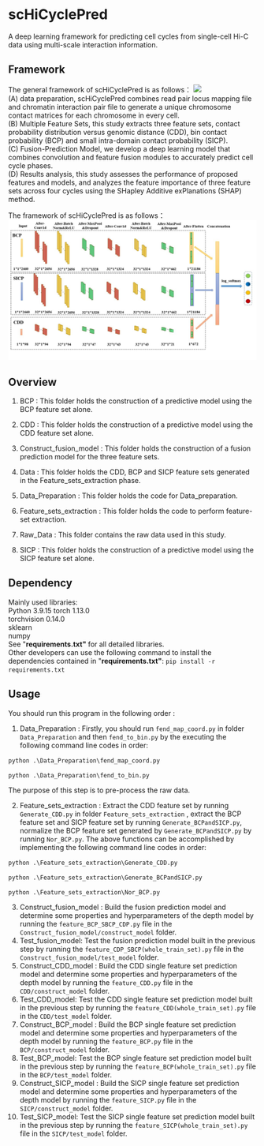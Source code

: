 # scHiCyclePred

A deep learning framework for predicting cell cycles from single-cell Hi-C data using multi-scale interaction information.



## Framework
The general framework of scHiCyclePred is as follows：
<img src="final_framework.jpg"  />  
(A) data preparation, scHiCyclePred combines read pair locus mapping file and chromatin interaction pair file to generate a unique chromosome contact matrices for each chromosome in every cell.   
(B) Multiple Feature Sets, this study extracts three feature sets, contact probability distribution versus genomic distance (CDD), bin contact probability (BCP) and small intra-domain contact probability (SICP).   
(C) Fusion-Prediction Model, we develop a deep learning model that combines convolution and feature fusion modules to accurately predict cell cycle phases.   
(D) Results analysis, this study assesses the performance of proposed features and models, and analyzes the feature importance of three feature sets across four cycles using the SHapley Additive exPlanations (SHAP) method.
 
The framework of scHiCyclePred is as follows：
<img src="Network_framework.jpg"  />  




## Overview

1. BCP : This folder holds the construction of a predictive model using the BCP feature set alone.

2. CDD : This folder holds the construction of a predictive model using the CDD feature set alone.

3. Construct_fusion_model : This folder holds the construction of a fusion prediction model for the three feature sets.

4. Data : This folder holds the CDD, BCP and SICP feature sets generated in the Feature_sets_extraction phase.

5. Data_Preparation :  This folder holds the code for Data_preparation.

6. Feature_sets_extraction :  This folder holds the code to perform feature-set extraction.

7. Raw_Data : This folder contains the raw data used in this study.

8. SICP : This folder holds the construction of a predictive model using the SICP feature set alone.



## Dependency
Mainly used libraries:  
Python 3.9.15 
torch  1.13.0  
torchvision 0.14.0  
sklearn  
numpy   
See "**requirements.txt"** for all detailed libraries.  
Other developers can use the following command to install the dependencies contained in "**requirements.txt"**:
`pip install -r requirements.txt`  



## Usage

You should run this program in the following order :

1. Data_Preparation : Firstly, you should run `fend_map_coord.py` in folder `Data_Preparation` and then `fend_to_bin.py` by the executing the following command line codes in order:
```
python .\Data_Preparation\fend_map_coord.py
```
```
python .\Data_Preparation\fend_to_bin.py
```
 The purpose of this step is to pre-process the raw data.

2. Feature_sets_extraction : Extract the CDD feature set by running  `Generate_CDD.py` in  folder  `Feature_sets_extraction` , extract the BCP feature set and SICP feature set by running `Generate_BCPandSICP.py`,  normalize the BCP feature set generated by `Generate_BCPandSICP.py` by running `Nor_BCP.py`. The above functions can be accomplished by implementing the following command line codes in order:
```
python .\Feature_sets_extraction\Generate_CDD.py  
```
```
python .\Feature_sets_extraction\Generate_BCPandSICP.py  
```
```
python .\Feature_sets_extraction\Nor_BCP.py
```
3. Construct_fusion_model : Build the fusion prediction model and determine some properties and hyperparameters of the depth model by running the `feature_BCP_SBCP_CDP.py` file in the `Construct_fusion_model/construct_model` folder.
4. Test_fusion_model: Test the fusion prediction model built in the previous step by running the `feature_CDP_SBCP(whole_train_set).py` file in the `Construct_fusion_model/test_model` folder.
5. Construct_CDD_model : Build the CDD single feature set prediction model and determine some properties and hyperparameters of the depth model by running the `feature_CDD.py` file in the `CDD/construct_model` folder.
6. Test_CDD_model: Test the CDD single feature set prediction model built in the previous step by running the `feature_CDD(whole_train_set).py` file in the `CDD/test_model` folder.
7. Construct_BCP_model : Build the BCP single feature set prediction model and determine some properties and hyperparameters of the depth model by running the `feature_BCP.py` file in the `BCP/construct_model` folder.
8. Test_BCP_model: Test the BCP single feature set prediction model built in the previous step by running the `feature_BCP(whole_train_set).py` file in the `BCP/test_model` folder.
9. Construct_SICP_model : Build the SICP single feature set prediction model and determine some properties and hyperparameters of the depth model by running the `feature_SICP.py` file in the `SICP/construct_model` folder.
10. Test_SICP_model: Test the SICP single feature set prediction model built in the previous step by running the `feature_SICP(whole_train_set).py` file in the `SICP/test_model` folder.
